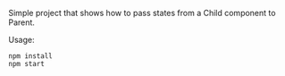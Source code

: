 Simple project that shows how to pass states from a Child component to Parent.

Usage:
```
npm install
npm start
```